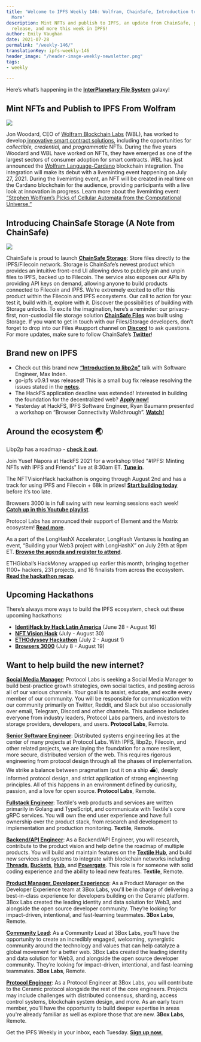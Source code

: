 ```yaml
---
title: 'Welcome to IPFS Weekly 146: Wolfram, ChainSafe, Introduction to libp2p, and
  More'
description: Mint NFTs and publish to IPFS, an update from ChainSafe, go-ipfs v0.9.1
  release, and more this week in IPFS!
author: Emily Vaughan
date: 2021-07-28
permalink: "/weekly-146/"
translationKey: ipfs-weekly-146
header_image: "/header-image-weekly-newsletter.png"
tags:
- weekly

---
```

Here’s what’s happening in the [**InterPlanetary File System**](https://ipfs.tech/) galaxy!

## Mint NFTs and Publish to IPFS From Wolfram

![](../assets/liveminting-nfts-hero.png)

Jon Woodard, CEO of [Wolfram Blockchain Labs](https://blog.wolfram.com/2021/05/12/using-ipfs-filecoin-and-the-wolfram-language-to-build-a-unified-decentralized-services-interface/) (WBL), has worked to develop[ innovative smart contract solutions](https://www.wolframblockchainlabs.com/computational-facts/), including the opportunities for _collectible, credential,_ and _programmatic_ NFTs. During the five years Woodard and WBL have worked on NFTs, they have emerged as one of the largest sectors of consumer adoption for smart contracts. WBL has just announced the [Wolfram Language-Cardano](https://www.wolfram.com/language/) blockchain integration. The integration will make its debut with a liveminting event happening on July 27, 2021. During the liveminting event, an NFT will be created in real time on the Cardano blockchain for the audience, providing participants with a live look at innovation in progress. Learn more about the liveminting event: [“Stephen Wolfram’s Picks of Cellular Automata from the Computational Universe.”](https://blog.wolfram.com/2021/07/21/liveminting-nfts-with-the-wolfram-language-on-the-cardano-blockchain/)

## Introducing ChainSafe Storage (A Note from ChainSafe)

![](../assets/chainsafe-storage-sceenshot.png)

ChainSafe is proud to launch [**ChainSafe Storage**](https://storage.chainsafe.io/): Store files directly to the IPFS/Filecoin network. Storage is ChainSafe’s newest product which provides an intuitive front-end UI allowing devs to publicly pin and unpin files to IPFS, backed up to Filecoin. The service also exposes our APIs by providing API keys on demand, allowing anyone to build products connected to Filecoin and IPFS. We’re extremely excited to offer this product within the Filecoin and IPFS ecosystems. Our call to action for you: test it, build with it, explore with it. Discover the possibilities of building with Storage unlocks. To excite the imagination, here’s a reminder: our privacy-first, non-custodial file storage solution [**ChainSafe Files**](http://app.files.chainsafe.io/) was built using Storage. If you want to get in touch with our Files/Storage developers, don’t forget to drop into our Files #support channel on [**Discord**](https://discord.gg/CprJHjrWG6) to ask questions. For more updates, make sure to follow ChainSafe’s [**Twitter**](https://twitter.com/ChainSafeth)!

## Brand new on IPFS

* Check out this brand new [**“Introduction to libp2p”**](https://www.youtube.com/watch?v=7OZLImVRvro) talk with Software Engineer, Max Inden.
* go-ipfs v0.9.1 was released! This is a small bug fix release resolving the issues stated in the [**notes**](https://github.com/ipfs/go-ipfs/releases/tag/v0.9.1).
* The HackFS application deadline was extended! Interested in building the foundation for the decentralized web? [**Apply now!**](https://hack.ethglobal.co/hackfs2021)
* Yesterday at HackFS, IPFS Software Engineer, Ryan Baumann presented a workshop on “Browser Connectivity Walkthrough”. [**Watch!**](https://www.youtube.com/watch?v=xZiN9dLvMoU)

## Around the ecosystem 🌏

Libp2p has a roadmap - [**check it out**](https://github.com/libp2p/specs/blob/master/ROADMAP.md).  
  
Join Yusef Napora at HackFS 2021 for a workshop titled "#IPFS: Minting NFTs with IPFS and Friends" live at 8:30am ET. [**Tune in**](https://www.youtube.com/watch?v=XxoZGes7NWQ).  
  
The NFTVisionHack hackathon is ongoing through August 2nd and has a track for using IPFS and Filecoin + 68k in prizes! [**Start building today**](https://www.nftvisionhack.com/) before it’s too late.  
  
Browsers 3000 is in full swing with new learning sessions each week! [**Catch up in this Youtube playlist**](https://www.youtube.com/playlist?list=PLuhRWgmPaHtR2MDeMaiUcsBmBqpIBqFEP).  
  
Protocol Labs has announced their support of Element and the Matrix ecosystem! [**Read more**](https://element.io/blog/element-raises-30m-as-matrix-explodes/).   
  
As a part of the LongHashX Accelerator, LongHash Ventures is hosting an event, “Building your Web3 project with LongHashX” on July 29th at 9pm ET. [**Browse the agenda and register to attend**](https://docs.google.com/forms/d/e/1FAIpQLSc7AIMBQHIV_82EiM5DF98tDxtsheHAg0OeUniOed27SPXRBg/viewform).  
  
ETHGlobal’s HackMoney wrapped up earlier this month, bringing together 1100+ hackers, 231 projects, and 16 finalists from across the ecosystem. [**Read the hackathon recap**](https://ethglobalco.medium.com/hackmoney-2021-3-weeks-for-defi-94edb805d133).

## Upcoming Hackathons

There’s always more ways to build the IPFS ecosystem, check out these upcoming hackathons:

* [**IdentiHack by Hack Latin America**](https://hacklatam.com/identihack-2021) (June 28 - August 16)
* [**NFT Vision Hack**](https://www.nftvisionhack.com/) (July - August 30)
* [**ETHOdyssey Hackathon**](https://ethodyssey.devfolio.co/) (July 2 - August 1)
* [**Browsers 3000**](https://events.protocol.ai/2021/browsers3000) (July 8 - August 19)

## Want to help build the new internet?

[**Social Media Manager**](https://jobs.lever.co/protocol/c7b59dee-673b-42ff-85db-69e27a253f60): Protocol Labs is seeking a Social Media Manager to build best-practice growth strategies, own social tactics, and posting across all of our various channels. Your goal is to assist, educate, and excite every member of our community. You will be responsible for communication with our community primarily on Twitter, Reddit, and Slack but also occasionally over email, Telegram, Discord and other channels. This audience includes everyone from industry leaders, Protocol Labs partners, and investors to storage providers, developers, and users. **Protocol Labs**, Remote.

[**Senior Software Engineer**](https://jobs.lever.co/protocol/3490e571-4d47-487e-a47f-b02f08668290): Distributed systems engineering lies at the center of many projects at Protocol Labs. With IPFS, libp2p, Filecoin, and other related projects, we are laying the foundation for a more resilient, more secure, distributed version of the web. This requires rigorous engineering from protocol design through all the phases of implementation. We strike a balance between pragmatism (put it on a ship :ferry:), deeply informed protocol design, and strict application of strong engineering principles. All of this happens in an environment defined by curiosity, passion, and a love for open source. **Protocol Labs**, Remote.

[**Fullstack Engineer**](https://boards.greenhouse.io/textileio/jobs/4017984004): Textile's web products and services are written primarily in Golang and TypeScript, and communicate with Textile's core gRPC services. You will own the end user experience and have full ownership over the product stack, from research and development to implementation and production monitoring. **Textile**, Remote.

[**Backend/API Engineer**](https://boards.greenhouse.io/textileio/jobs/4017981004): As a Backend/API Engineer, you will research, contribute to the product vision and help define the roadmap of multiple products. You will build and maintain features on the [**Textile Hub**](https://github.com/textileio/textile), and build new services and systems to integrate with blockchain networks including [**Threads**](https://github.com/textileio/go-threads), [**Buckets**](https://github.com/textileio/go-buckets), [**Hub**](https://github.com/textileio/textile), and [**Powergate**](https://github.com/textileio/powergate). This role is for someone with solid coding experience and the ability to lead new features. **Textile**, Remote.

[**Product Manager, Developer Experience**](https://jobs.lever.co/3box/68e3cf44-5ee8-4b2a-b872-bca815bf5caf): As a Product Manager on the Developer Experience team at 3Box Labs, you'll be in charge of delivering a best-in-class experience for developers building on the Ceramic platform. 3Box Labs created the leading identity and data solution for Web3, and alongside the open source developer community. They’re looking for impact-driven, intentional, and fast-learning teammates. **3Box Labs**, Remote.

[**Community Lead**](https://jobs.lever.co/3box/cac4d9b2-4822-4c91-99b8-16c5d3dd75b6): As a Community Lead at 3Box Labs, you’ll have the opportunity to create an incredibly engaged, welcoming, synergistic community around the technology and values that can help catalyze a global movement for a better web. 3Box Labs created the leading identity and data solution for Web3, and alongside the open source developer community. They’re looking for impact-driven, intentional, and fast-learning teammates. **3Box Labs**, Remote.

[**Protocol Engineer**](https://jobs.lever.co/3box/c766b0f1-d0e2-4c54-928d-c09152a94074): As a Protocol Engineer at 3Box Labs, you will contribute to the Ceramic protocol alongside the rest of the core engineers. Projects may include challenges with distributed consensus, sharding, access control systems, blockchain system design, and more. As an early team member, you'll have the opportunity to build deeper expertise in areas you're already familiar as well as explore those that are new. **3Box Labs**, Remote.

Get the IPFS Weekly in your inbox, each Tuesday. [**Sign up now.**](https://ipfs.us4.list-manage.com/subscribe?u=25473244c7d18b897f5a1ff6b&id=cad54b2230)